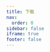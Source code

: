 ```yaml
---
title: 下载
nav:
  order: 0
sidebar: false
iframe: true
footer: false
---
```


<code src="./demo/index.tsx"></code>

